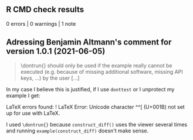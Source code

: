 ## R CMD check results

0 errors | 0 warnings | 1 note

## Adressing Benjamin Altmann's comment for version 1.0.1 (2021-06-05)

> \dontrun{} should only be used if the example really cannot be executed 
(e.g. because of missing additional software, missing API keys, ...) by 
the user [...]

In my case I believe this is justified, if I use `donttest` or  I unprotect my example I get:

LaTeX errors found:
  ! LaTeX Error: Unicode character ^^[ (U+001B)
                 not set up for use with LaTeX.
                 
I used `\dontrun{}` because `construct_diff()` uses the viewer several times and running `example(construct_diff)` doesn't make sense.

